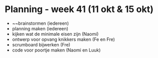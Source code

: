 # Planning - week 41 (11 okt & 15 okt)
- ~~brainstormen (iedereen)
- planning maken (iedereen)
- kijken wat de minimale eisen zijn (Naomi)
- ontwerp voor opvang knikkers maken (Fe en Fre)
- scrumboard bijwerken (Fre)
- code voor poortje maken (Naomi en Luuk)
